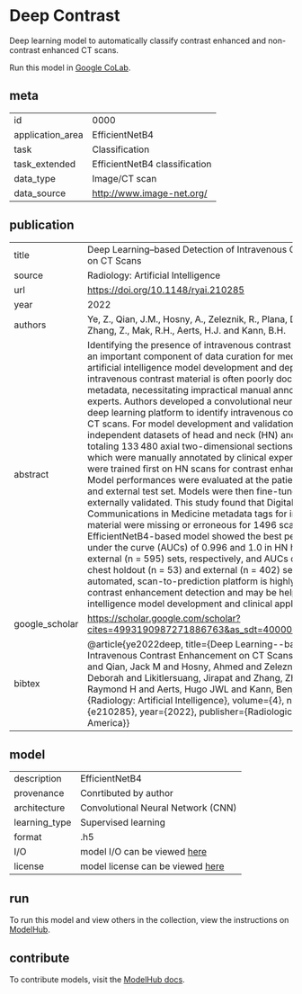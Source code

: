 # Deep Contrast

Deep learning model to automatically classify contrast enhanced and non-contrast enhanced CT scans.

Run this model in [Google CoLab](https://colab.research.google.com/drive/1-mmKFqLojlgsmvfeLUT-oU0hOKyhOTLS?usp=sharing).

## meta

|                  |                               |
| ---------------- |-------------------------------|
| id               | 0000                          |
| application_area | EfficientNetB4                |
| task             | Classification                |
| task_extended    | EfficientNetB4 classification |
| data_type        | Image/CT scan                 |
| data_source      | http://www.image-net.org/     |

## publication

|                |                                                                                                                                                                                                                                                                                                                                                                                                                                                                                                                                                                                                                                                                                                                                                                                                                                                                                                                  |
| -------------- |------------------------------------------------------------------------------------------------------------------------------------------------------------------------------------------------------------------------------------------------------------------------------------------------------------------------------------------------------------------------------------------------------------------------------------------------------------------------------------------------------------------------------------------------------------------------------------------------------------------------------------------------------------------------------------------------------------------------------------------------------------------------------------------------------------------------------------------------------------------------------------------------------------------|
| title          | Deep Learning–based Detection of Intravenous Contrast Enhancement on CT Scans                                                                                                                                                                                                                                                                                                                                                                                                                                                                                                                                                                                                                                                                                                                                                                                                                                    |
| source         | Radiology: Artificial Intelligence                                                                                                                                                                                                                                                                                                                                                                                                                                                                                                                                                                                                                                                                                                                                                                                                                                                                               |
| url | https://doi.org/10.1148/ryai.210285                                                                                                                                                                                                                                                                                                                                                                                                                                                                                                                                                                                                                                                                                                                                                                                                                                                                              |
| year           | 2022                                                                                                                                                                                                                                                                                                                                                                                                                                                                                                                                                                                                                                                                                                                                                                                                                                                                                                             |
| authors        | Ye, Z., Qian, J.M., Hosny, A., Zeleznik, R., Plana, D., Likitlersuang, J., Zhang, Z., Mak, R.H., Aerts, H.J. and Kann, B.H.                                                                                                                                                                                                                                                                                                                                                                                                                                                                                                                                                                                                                                                                                                                                                                                                                |
| abstract       | Identifying the presence of intravenous contrast material on CT scans is an important component of data curation for medical imaging–based artificial intelligence model development and deployment. Use of intravenous contrast material is often poorly documented in imaging metadata, necessitating impractical manual annotation by clinician experts. Authors developed a convolutional neural network (CNN)–based deep learning platform to identify intravenous contrast enhancement on CT scans. For model development and validation, authors used six independent datasets of head and neck (HN) and chest CT scans, totaling 133 480 axial two-dimensional sections from 1979 scans, which were manually annotated by clinical experts. Five CNN models were trained first on HN scans for contrast enhancement detection. Model performances were evaluated at the patient level on a holdout set and external test set. Models were then fine-tuned on chest CT data and externally validated. This study found that Digital Imaging and Communications in Medicine metadata tags for intravenous contrast material were missing or erroneous for 1496 scans (75.6%). An EfficientNetB4-based model showed the best performance, with areas under the curve (AUCs) of 0.996 and 1.0 in HN holdout (n = 216) and external (n = 595) sets, respectively, and AUCs of 1.0 and 0.980 in the chest holdout (n = 53) and external (n = 402) sets, respectively. This automated, scan-to-prediction platform is highly accurate at CT contrast enhancement detection and may be helpful for artificial intelligence model development and clinical application. |
| google_scholar | https://scholar.google.com/scholar?cites=4993190987271886763&as_sdt=40000005&sciodt=0,22&hl=en|
| bibtex         | @article{ye2022deep, title={Deep Learning--based Detection of Intravenous Contrast Enhancement on CT Scans}, author={Ye, Zezhong and Qian, Jack M and Hosny, Ahmed and Zeleznik, Roman and Plana, Deborah and Likitlersuang, Jirapat and Zhang, Zhongyi and Mak, Raymond H and Aerts, Hugo JWL and Kann, Benjamin H}, journal={Radiology: Artificial Intelligence}, volume={4}, number={3}, pages={e210285}, year={2022}, publisher={Radiological Society of North America}}|

## model

|               |                                                               |
| ------------- |---------------------------------------------------------------|
| description   | EfficientNetB4                                                |
| provenance    | Conrtibuted by author                                         |
| architecture  | Convolutional Neural Network (CNN)                            |
| learning_type | Supervised learning                                           |
| format        | .h5                                                           |
| I/O           | model I/O can be viewed [here](contrib_src/model/config.json) |
| license       | model license can be viewed [here](contrib_src/license/model) |

## run

To run this model and view others in the collection, view the instructions on [ModelHub](http://app.modelhub.ai/).

## contribute

To contribute models, visit the [ModelHub docs](https://modelhub.readthedocs.io/en/latest/).

